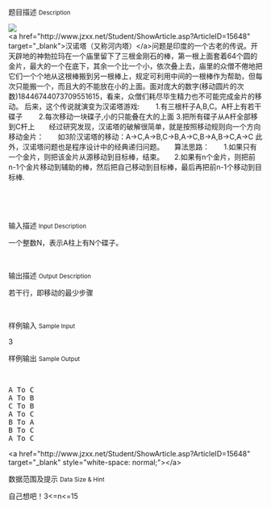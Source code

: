 <div class="panel panel-default">
<div class="area-title">
<span>
题目描述
<small>Description</small>
</span></div>
<div class="panel-body">

<p><img src="/source/codevs/codevs-4412/img/aHR0cDovL29qLmp6eHgubmV0L3VwbG9hZC8xMTUzLmpwZw==.jpg"><br>&lt;a href="http://www.jzxx.net/Student/ShowArticle.asp?ArticleID=15648" target="_blank"&gt;汉诺塔（又称河内塔）&lt;/a&gt;问题是印度的一个古老的传说。开天辟地的神勃拉玛在一个庙里留下了三根金刚石的棒，第一根上面套着64个圆的金片，最大的一个在底下，其余一个比一个小，依次叠上去，庙里的众僧不倦地把它们一个个地从这根棒搬到另一根棒上，规定可利用中间的一根棒作为帮助，但每次只能搬一个，而且大的不能放在小的上面。面对庞大的数字(移动圆片的次数)18446744073709551615，看来，众僧们耗尽毕生精力也不可能完成金片的移动。
后来，这个传说就演变为汉诺塔游戏: 　　1.有三根杆子A,B,C。A杆上有若干碟子 　　2.每次移动一块碟子,小的只能叠在大的上面
3.把所有碟子从A杆全部移到C杆上　　经过研究发现，汉诺塔的破解很简单，就是按照移动规则向一个方向移动金片：　　如3阶汉诺塔的移动：A→C,A→B,C→B,A→C,B→A,B→C,A→C
此外，汉诺塔问题也是程序设计中的经典递归问题。　　算法思路：　　1.如果只有一个金片，则把该金片从源移动到目标棒，结束。　　2.如果有n个金片，则把前n-1个金片移动到辅助的棒，然后把自己移动到目标棒，最后再把前n-1个移动到目标棒.</p><p> </p><p><br></p>

</div>
</div>

<div class="panel panel-default">
<div class="area-title">
<span>
输入描述
<small>Input Description</small>
</span></div>
<div class="panel-body">
<p>一个整数N，表示A柱上有N个碟子。</p><p><br></p>

</div>
</div>
<div  class="panel panel-default">
<div class="area-title">
<span>
输出描述
<small>Output Description</small>
</span></div>
<div class="panel-body">

<p>若干行，即移动的最少步骤</p><p><br/></p>

</div>
</div>


<div class="panel panel-default">
<div class="area-title">
<span>
样例输入
<small>Sample Input</small>
</span></div>
<div class="panel-body">
<p>3<br></p>

</div>
</div>

<div class="panel panel-default">
<div class="area-title">
<span>
样例输出
<small>Sample Output</small>
</span></div>
<div class="panel-body">
<p><br></p><pre>A To C
A To B
C To B
A To C
B To A
B To C
A To C</pre><p>&lt;a href="http://www.jzxx.net/Student/ShowArticle.asp?ArticleID=15648" target="_blank" style="white-space: normal;"&gt;&lt;/a&gt;<br></p>

</div>
</div>

<div class="panel panel-default">
<div class="area-title">
<span>
数据范围及提示
<small>Data Size & Hint</small>
</span></div>
<div class="panel-body">
<p>自己想吧！3&lt;=n&lt;=15</p>
</div>
</div>